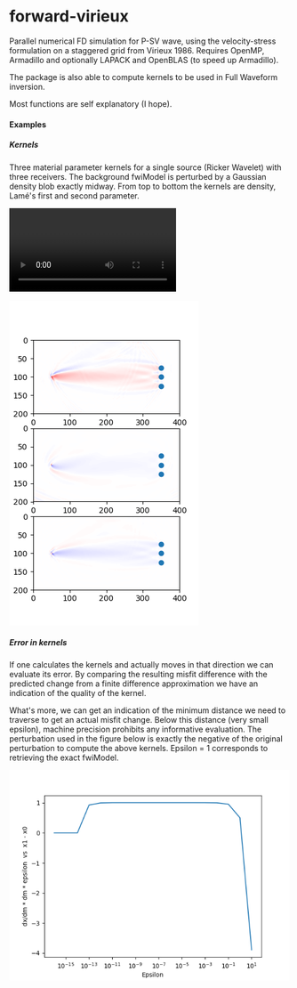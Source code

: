 # forward-virieux

Parallel numerical FD simulation for P-SV wave, using the velocity-stress formulation on a staggered grid from Virieux 1986.
Requires OpenMP, Armadillo and optionally LAPACK and OpenBLAS (to speed up Armadillo).

The package is also able to compute kernels to be used in Full Waveform inversion. 

Most functions are self explanatory (I hope).

#### Examples

##### Kernels
Three material parameter kernels for a single source (Ricker Wavelet) with three receivers. 
The background fwiModel is perturbed by a Gaussian density blob exactly midway.
From top to bottom the kernels are density, Lamé's first and second parameter.

<video src="examples/shot0_no_scatter.mp4" controls preload></video>


![Kernels](examples/kernels.png?raw=true)

##### Error in kernels
If one calculates the kernels and actually moves in that direction we can evaluate its error. 
By comparing the resulting misfit difference with the predicted change from a finite difference 
approximation we have an indication of the quality of the kernel.

What's more, we can get an indication of the minimum distance we need to traverse to get an 
actual misfit change. Below this distance (very small epsilon), machine precision prohibits 
any informative evaluation. The perturbation used in the figure below is exactly the negative 
of the original perturbation to compute the above kernels. Epsilon = 1 corresponds to retrieving 
the exact fwiModel.

![FD error](examples/fdTest.png?raw=true)